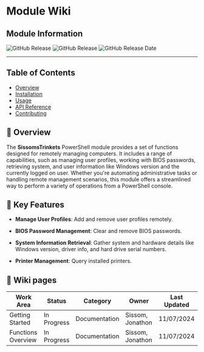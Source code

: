 # Module Wiki

## Module Information

![GitHub Release](https://img.shields.io/github/v/release/Elkhunder/SissomsTrinkets?display_name=release&style=flat&label=Latest%20Release&color=blue)  ![GitHub Release](https://img.shields.io/github/v/release/Elkhunder/SissomsTrinkets?style=flat&label=Module%20Version&color=blue)   ![GitHub Release Date](https://img.shields.io/github/release-date/Elkhunder/SissomsTrinkets?display_date=published_at&style=flat&label=Last%20Updated&color=blue)

-----------

## Table of Contents

- [Overview](overview.md#-overview)
- [Installation](docs/installation.md)
- [Usage](docs/usage.md)
- [API Reference](docs/api.md)
- [Contributing](docs/contributing.md)

## 💫 Overview

The **SissomsTrinkets** PowerShell module provides a set of functions designed for remotely managing computers. It includes a range of capabilities, such as managing user profiles, working with BIOS passwords, retrieving system, and user information like Windows version and the currently logged on user. Whether you're automating administrative tasks or handling remote management scenarios, this module offers a streamlined way to perform a variety of operations from a PowerShell console.

## 🔑 Key Features

- **Manage User Profiles**: Add and remove user profiles remotely.

- **BIOS Password Management**: Clear and remove BIOS passwords.

- **System Information Retrieval**: Gather system and hardware details like Windows version, driver info, and hard drive serial numbers.

- **Printer Management**: Query installed printers.

## 📑 Wiki pages

| Work Area          | Status      | Category      | Owner            | Last Updated |
|--------------------|-------------|---------------|------------------|--------------|
| Getting Started    | In Progress | Documentation | Sissom, Jonathon | 11/07/2024   |
| Functions Overview | In Progress | Documentation | Sissom, Jonathon | 11/07/2024   |

<!-- ## 🔗 Relevant links -->
